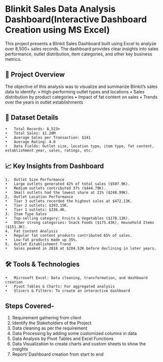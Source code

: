 # Blinkit Sales Data Analysis Dashboard(Interactive Dashboard  Creation using MS Excel)

This project presents a Blinkit Sales Dashboard built using Excel to analyze over 8,500+ sales records. The dashboard provides clear insights into sales performance, outlet distribution, item categories, and other key business metrics.

## 🚀 Project Overview

The objective of this analysis was to visualize and summarize Blinkit’s sales data to identify:
	•	High-performing outlet types and locations
	•	Sales distribution by product categories
	•	Impact of fat content on sales
	•	Trends over the years in outlet establishments

## 📂 Dataset Details
	•	Total Records: 8,523+
	•	Total Sales: $1.20M
	•	Average Sales per Transaction: $141
	•	Average Rating: 4.0
	•	Data Fields: Outlet size, location type, item type, fat content, establishment year, sales, ratings, etc.

## 📈 Key Insights from Dashboard
	1.	Outlet Size Performance
	•	Large outlets generated 42% of total sales ($507.9K).
	•	Medium outlets contributed 37% ($444.79K).
	•	Small outlets had the lowest share at 21% ($248.99K).
	2.	Outlet Location Performance
	•	Tier 3 outlets recorded the highest sales at $472.13K.
	•	Tier 2 outlets: $393.15K.
	•	Tier 1 outlets: $336.4K.
	3.	Item Type Sales
	•	Top-selling category: Fruits & Vegetables ($178.12K).
	•	Other strong categories: Snack Foods ($175.43K), Household Items ($151.3K).
	4.	Fat Content Analysis
	•	Regular fat content products contributed 65% of sales.
	•	Low-fat products made up 35%.
	5.	Outlet Establishment Trend
	•	Sales peaked in 2018 at $204.52K before declining in later years.
 
## 🛠 Tools & Technologies
	•	Microsoft Excel: Data cleaning, transformation, and dashboard creation
	•	Pivot Tables & Charts: For aggregated analysis
	•	Slicers & Filters: To create an interactive dashboard

 ## Steps Covered-
1. Requirement gathering from client
2. Identify the Stakeholders of the Project
3. Data cleaning as per the requirement
4. Data Processing by adding some customized columns in data
5. Data Analysis by Pivot Tables and Excel Functions
6. Data Visualization to create charts and custom sheets to show the insights
7. Report/ Dashboard creation from start to end


